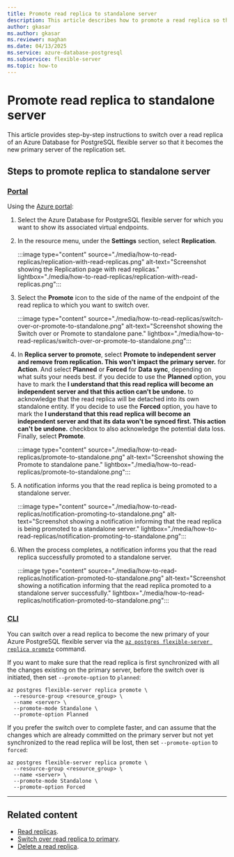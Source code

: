 ```yaml
---
title: Promote read replica to standalone server
description: This article describes how to promote a read replica so that it becomes an independent standalone server.
author: gkasar
ms.author: gkasar
ms.reviewer: maghan
ms.date: 04/13/2025
ms.service: azure-database-postgresql
ms.subservice: flexible-server
ms.topic: how-to
---
```


# Promote read replica to standalone server

This article provides step-by-step instructions to switch over a read replica of an Azure Database for PostgreSQL flexible server so that it becomes the new primary server of the replication set.

## Steps to promote replica to standalone server

### [Portal](#tab/portal-promote-replica-to-standalone-server)

Using the [Azure portal](https://portal.azure.com/):

1. Select the Azure Database for PostgreSQL flexible server for which you want to show its associated virtual endpoints.

2. In the resource menu, under the **Settings** section, select **Replication**.

    :::image type="content" source="./media/how-to-read-replicas/replication-with-read-replicas.png" alt-text="Screenshot showing the Replication page with read replicas." lightbox="./media/how-to-read-replicas/replication-with-read-replicas.png":::

3. Select the **Promote** icon to the side of the name of the endpoint of the read replica to which you want to switch over.

    :::image type="content" source="./media/how-to-read-replicas/switch-over-or-promote-to-standalone.png" alt-text="Screenshot showing the Switch over or Promote to standalone pane." lightbox="./media/how-to-read-replicas/switch-over-or-promote-to-standalone.png":::

4. In **Replica server to promote**, select **Promote to independent server and remove from replication. This won't impact the primary server.** for **Action**. And select **Planned** or **Forced** for **Data sync**, depending on what suits your needs best. if you decide to use the **Planned** option, you have to mark the **I understand that this read replica will become an independent server and that this action can't be undone.** to acknowledge that the read replica will be detached into its own standalone entity. If you decide to use the **Forced** option, you have to mark the **I understand that this read replica will become an independent server and that its data won't be synced first. This action can't be undone.** checkbox to also acknowledge the potential data loss. Finally, select **Promote**.

    :::image type="content" source="./media/how-to-read-replicas/promote-to-standalone.png" alt-text="Screenshot showing the Promote to standalone pane." lightbox="./media/how-to-read-replicas/promote-to-standalone.png":::

6. A notification informs you that the read replica is being promoted to a standalone server.

    :::image type="content" source="./media/how-to-read-replicas/notification-promoting-to-standalone.png" alt-text="Screenshot showing a notification informing that the read replica is being promoted to a standalone server." lightbox="./media/how-to-read-replicas/notification-promoting-to-standalone.png":::

7. When the process completes, a notification informs you that the read replica successfully promoted to a standalone server.

    :::image type="content" source="./media/how-to-read-replicas/notification-promoted-to-standalone.png" alt-text="Screenshot showing a notification informing that the read replica promoted to a standalone server successfully." lightbox="./media/how-to-read-replicas/notification-promoted-to-standalone.png":::

### [CLI](#tab/cli-promote-replica-to-standalone-server)

You can switch over a read replica to become the new primary of your Azure PostgreSQL flexible server via the [`az postgres flexible-server replica promote`](/cli/azure/postgres/flexible-server/replica#az-postgres-flexible-server-replica-promote) command.

If you want to make sure that the read replica is first synchronized with all the changes existing on the primary server, before the switch over is initiated, then set `--promote-option` to `planned`:

```azurecli-interactive
az postgres flexible-server replica promote \
  --resource-group <resource_group> \
  --name <server> \
  --promote-mode Standalone \
  --promote-option Planned
```

If you prefer the switch over to complete faster, and can assume that the changes which are already committed on the primary server but not yet synchronized to the read replica will be lost, then set `--promote-option` to `forced`:

```azurecli-interactive
az postgres flexible-server replica promote \
  --resource-group <resource_group> \
  --name <server> \
  --promote-mode Standalone \
  --promote-option Forced
```
---

## Related content

- [Read replicas](concepts-read-replicas.md).
- [Switch over read replica to primary](how-to-switch-over-replica-to-primary.md).
- [Delete a read replica](how-to-delete-read-replica.md).
